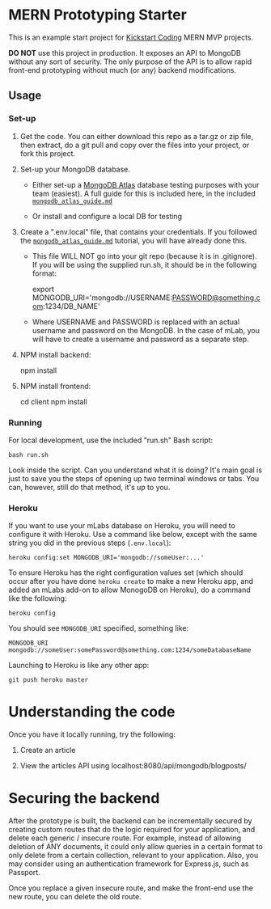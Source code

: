 # MERN Prototyping Starter

This is an example start project for [Kickstart Coding](http://kickstartcoding.com/)
MERN MVP projects.

**DO NOT** use this project in production. It exposes an API to MongoDB without
any sort of security. The only purpose of the API is to allow rapid front-end
prototyping without much (or any) backend modifications.

## Usage


### Set-up

1. Get the code. You can either download this repo as a tar.gz or zip file,
then extract, do a git pull and copy over the files into your project, or fork
this project.

2. Set-up your MongoDB database.

    - Either set-up a [MongoDB Atlas](https://cloud.mongodb.com) database
      testing purposes with your team (easiest). A full guide for this is
      included here, in the included
      [`mongodb_atlas_guide.md`](./mongodb_atlas_guide.md)

    - Or install and configure a local DB for testing

3. Create a ".env.local" file, that contains your credentials. If you followed
the [`mongodb_atlas_guide.md`](./mongodb_atlas_guide.md) tutorial, you will
have already done this.

    - This file WILL NOT go into your git repo (because it is in .gitignore).
      If you will be using the supplied run.sh, it should be in the following
      format:

        export MONGODB_URI='mongodb://USERNAME:PASSWORD@something.com:1234/DB_NAME'

    - Where USERNAME and PASSWORD is replaced with an actual username and
    password on the MongoDB. In the case of mLab, you will have to create a
    username and password as a separate step.

4. NPM install backend:

    npm install

5. NPM install frontend:

    cd client
    npm install


### Running

For local development, use the included "run.sh" Bash script:

    bash run.sh

Look inside the script. Can you understand what it is doing?  It's main goal is
just to save you the steps of opening up two terminal windows or tabs. You can,
however, still do that method, it's up to you.


### Heroku

If you want to use your mLabs database on Heroku, you will need to configure it
with Heroku. Use a command like below, except with the same string you did in
the previous steps (`.env.local`):

    heroku config:set MONGODB_URI='mongodb://someUser:...'


To ensure Heroku has the right configuration values set (which should occur
after you have done `heroku create` to make a new Heroku app, and added an
mLabs add-on to allow MonogoDB on Heroku), do a command like the following:


    heroku config


You should see `MONGODB_URI` specified, something like:

    MONGODB_URI  mongodb://someUser:somePassword@something.com:1234/someDatabaseName 

Launching to Heroku is like any other app:


    git push heroku master

# Understanding the code

Once you have it locally running, try the following:

1. Create an article

2. View the articles API using localhost:8080/api/mongodb/blogposts/


# Securing the backend

After the prototype is built, the backend can be incrementally secured by
creating custom routes that do the logic required for your application, and
delete each generic / insecure route. For example, instead of allowing deletion
of ANY documents, it could only allow queries in a certain format to only
delete from a certain collection, relevant to your application. Also, you may
consider using an authentication framework for Express.js, such as Passport.

Once you replace a given insecure route, and make the front-end use the new
route, you can delete the old route.


